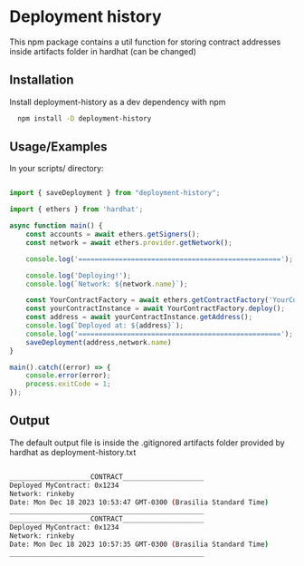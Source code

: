 
# Deployment history

This npm package contains a util function for storing contract addresses inside artifacts folder in hardhat (can be changed)

## Installation

Install deployment-history as a dev dependency with npm

```bash
  npm install -D deployment-history
```
    

## Usage/Examples

In your scripts/ directory:

```javascript

import { saveDeployment } from "deployment-history";

import { ethers } from 'hardhat';

async function main() {
	const accounts = await ethers.getSigners();
	const network = await ethers.provider.getNetwork();

	console.log('==================================================');

	console.log('Deploying!');
	console.log(`Network: ${network.name}`);

	const YourContractFactory = await ethers.getContractFactory('YourContract');
	const yourContractInstance = await YourContractFactory.deploy();
	const address = await yourContractInstance.getAddress();
	console.log(`Deployed at: ${address}`);
	console.log('==================================================');
	saveDeployment(address,network.name)
}

main().catch((error) => {
	console.error(error);
	process.exitCode = 1;
});

```


## Output

The default output file is inside the .gitignored artifacts folder provided by hardhat as deployment-history.txt

```bash

____________________CONTRACT____________________
Deployed MyContract: 0x1234
Network: rinkeby
Date: Mon Dec 18 2023 10:53:47 GMT-0300 (Brasilia Standard Time)
________________________________________________
____________________CONTRACT____________________
Deployed MyContract: 0x1234
Network: rinkeby
Date: Mon Dec 18 2023 10:57:35 GMT-0300 (Brasilia Standard Time)
________________________________________________


```


